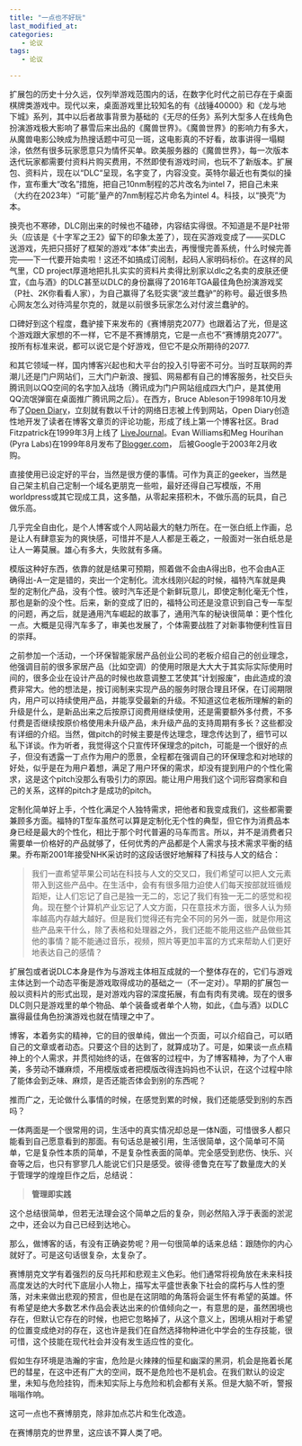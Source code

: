 ```yaml
---
title: "一点也不好玩"
last_modified_at:
categories:
   - 论议
tags:
   - 论议

---
```


扩展包的历史十分久远，仅列举游戏范围内的话，在数字化时代之前已存在于桌面棋牌类游戏中。现代以来，桌面游戏里比较知名的有《战锤40000》和《龙与地下城》系列，其中以后者故事背景为基础的《无尽的任务》系列大型多人在线角色扮演游戏极大影响了暴雪后来出品的《魔兽世界》。《魔兽世界》的影响力有多大，从魔兽电影公映成为热搜话题中可见一斑，这电影真的不好看，故事讲得一塌糊涂，依然有很多玩家愿意只为情怀买单。欧美服务器的《魔兽世界》，每一次版本迭代玩家都需要付资料片购买费用，不然即使有游戏时间，也玩不了新版本。扩展包、资料片，现在以“DLC“呈现，名字变了，内容没变。英特尔最近也有类似的操作，宣布重大“改名”措施，把自己10nm制程的芯片改名为intel 7，把自己未来（大约在2023年）“可能”量产的7nm制程芯片命名为intel 4。科技，以“换壳”为本。



换壳也不寒碜，DLC刚出来的时候也不磕碜，内容结实得很。不知道是不是P社带头（应该是《十字军之王2》留下的印象太差了），现在买游戏变成了——买DLC送游戏，先把只搭好了框架的游戏“本体”卖出去，再慢慢完善系统，什么时候完善完——下一代要开始卖啦！这还不如搞成订阅制，起码人家明码标价。在这样的风气里，CD project厚道地把扎扎实实的资料片卖得比别家以dlc之名卖的皮肤还便宜，《血与酒》的DLC甚至以DLC的身份赢得了2016年TGA最佳角色扮演游戏奖（P社、2K你看看人家），为自己赢得了名贬实褒“波兰蠢驴”的称号。最近很多热心网友怎么对待鸿星尔克的，就是以前很多玩家怎么对付波兰蠢驴的。



口碑好到这个程度，蠢驴接下来发布的《赛博朋克2077》也跟着沾了光，但是这个游戏跟大家想的不一样，它不是不赛博朋克，它是一点也不“赛博朋克2077”。按所有标准来说，都可以说它是个好游戏，但它不是众所期待的2077.



和其它领域一样，国内博客兴起也和大平台的投入引导密不可分。当时互联网的弄潮儿还是门户网站们，三大门户新浪、搜狐、网易都有自己的博客服务，社交巨头腾讯则以QQ空间的名字加入战场（腾讯成为门户网站组成四大门户，是其使用QQ流氓弹窗在桌面推广腾讯网之后）。在西方，Bruce Ableson于1998年10月发布了[Open Diary](https://www.opendiary.com)，立刻就有数以千计的网络日志被上传到网站，Open Diary创造性地开发了读者在博客文章页的评论功能，形成了线上第一个博客社区。Brad Fitzpatrick在1999年3月上线了 [LiveJournal](https://www.livejournal.com)。Evan Williams和Meg Hourihan (Pyra Labs)在1999年8月发布了[Blogger.com](https://www.blogger.com/)， 后被Google于2003年2月收购。



直接使用已设定好的平台，当然是很方便的事情。可作为真正的geeker，当然是自己架主机自己定制一个域名更朋克一些啦，最好还得自己写模版，不用worldpress或其它现成工具，这多酷，从零起来搭积木，不做乐高的玩具，自己做乐高。



几乎完全自由化，是个人博客或个人网站最大的魅力所在。在一张白纸上作画，总是让人有肆意妄为的爽快感，可惜并不是人人都是王羲之，一般面对一张白纸总是让人一筹莫展。雄心有多大，失败就有多痛。



模版这种好东西，依靠的就是结果可预期，照着做不会由A得出B，也不会由A正确得出-A一定是错的，突出一个定制化。流水线刚兴起的时候，福特汽车就是典型的定制化产品，没有个性。彼时汽车还是个新鲜玩意儿，即使定制化毫无个性，那也是新的没个性。后来，新的变成了旧的，福特公司还是没意识到自己专一车型的问题，再之后，就是通用汽车崛起的故事了，通用汽车的秘诀很简单：更个性化一点。大概是见得汽车多了，审美也发展了，个体需要战胜了对新事物便利性盲目的崇拜。



之前参加一个活动，一个环保智能家居产品创业公司的老板介绍自己的创业理念，他强调目前的很多家居产品（比如空调）的使用时限是大大大于其实际实际使用时间的，很多企业在设计产品的时候也故意调整工艺使其“计划报废”，由此造成的浪费非常大。他的想法是，按订阅制来实现产品的服务时限合理且环保，在订阅期限内，用户可以持续使用产品，并能享受最新的升级。不知道这位老板所理解的新的升级是什么，是新品出来之后按原订阅费用继续使用，还是需要额外多付费，不多付费是否继续按原价格使用未升级产品，未升级产品的支持周期有多长？这些都没有详细的介绍。当然，做pitch的时候主要是传达理念，理念传达到了，细节可以私下详谈。作为听者，我觉得这个只宣传环保理念的pitch，可能是一个很好的点子，但没有透露一丁点作为用户的愿景，全程都在强调自己的环保理念和对地球的好处，似乎是在为用户着想，满足了用户环保的需求，却没有提到用户的个性化需求，这是这个pitch没那么有吸引力的原因。能让用户用我们这个词形容商家和自己的关系，这样的pitch才是成功的pitch。



定制化简单好上手，个性化满足个人独特需求，把他者和我变成我们，这些都需要兼顾多方面。福特的T型车虽然可以算是定制化无个性的典型，但它作为消费品本身已经是最大的个性化，相比于那个时代普遍的马车而言。所以，并不是消费者只需要单一价格好的产品就够了，任何优秀的产品都是个人需求与技术需求平衡的结果。乔布斯2001年接受NHK采访时的这段话很好地解释了科技与人文的结合：



> 我们一直希望苹果公司站在科技与人文的交叉口，我们希望可以把人文元素带入到这些产品中。在生活中，会有有很多阻力迫使人们每天按部就班循规蹈矩，让人们忘记了自己是独一无二的，忘记了我们有独一无二的感觉和视角。现在整个计算机产业忘记了人文方面，只在意技术方面，很多人认为频率越高内存越大越好。但是我们觉得还有完全不同的另外一面，就是你用这些产品来干什么，除了表格和处理器之外，我们还能不能用这些产品做些其他的事情？能不能通过音乐，视频，照片等更加丰富的方式来帮助人们更好地表达自己的感情？



扩展包或者说DLC本身是作为与游戏主体相互成就的一个整体存在的，它们与游戏主体达到一个动态平衡是游戏取得成功的基础之一（不一定对）。早期的扩展包一般以资料片的形式出现，是对游戏内容的深度拓展，有血有肉有灵魂。现在的很多DLC则只是游戏里的单个物品、单个装备或者单个人物，如此，《血与酒》以DLC赢得最佳角色扮演游戏也就在情理之中了。



博客，本着务实的精神，它的目的很单纯，做出一个页面，可以介绍自己，可以晒自己的文章或者动态。只要这个目的达到了，就算成功了。可是，如果谈一点点精神上的个人需求，并贯彻始终的话，在做客的过程中，为了博客精神，为了个人审美，多劳动不嫌麻烦，不用模版或者把模版改得连妈妈也不认识，在这个过程中除了能体会到乏味、麻烦，是否还能否体会到别的东西呢？



推而广之，无论做什么事情的时候，在感觉到累的时候，我们还能感受到别的东西吗？



一体两面是一个很常用的词，生活中的真实情况却总是一体N面，可惜很多人都只能看到自己愿意看到的那面。有句话总是被引用，生活很简单，这个简单可不简单，它是复杂性本质的简单，不是复杂性表面的简单。完全感受到悲伤、快乐、兴奋等之后，也只有寥寥几人能说它们只是感受。彼得·德鲁克在写了数量庞大的关于管理学的煌煌巨作之后，总结说：



> **管理即实践**



这个总结很简单，但若无法理会这个简单之后的复杂，则必然陷入浮于表面的淤泥之中，还会以为自己已经到达地心。



那么，做博客的话，有没有正确姿势呢？用一句很简单的话来总结：跟随你的内心就好了。可是这句话很复杂，太复杂了。



赛博朋克文学有着强烈的反乌托邦和悲观主义色彩。他们通常将视角放在未来科技高度发达的大时代下底层小人物上，描写太平盛世表象下社会的腐朽与人性的堕落，对未来做出悲观的预言，但也是在这阴暗的角落将会诞生怀有希望的英雄。怀有希望是绝大多数艺术作品会表达出来的价值倾向之一，有意思的是，虽然困境也存在，但默认它存在的时候，也把它忽略掉了，从这个意义上，困境从相对于希望的位置变成绝对的存在，这也许是我们在自然选择物种进化中学会的生存技能，很可惜，这个技能在现代社会并没有发生适应性的变化。



假如生存环境是浩瀚的宇宙，危险是火辣辣的恒星和幽深的黑洞，机会是拖着长尾巴的彗星，在这中还有广大的空间，既不是危险也不是机会。在我们默认的设定里，未知与危险挂钩，而未知实际上与危险和机会都有关系。但是大脑不听，警报嗡嗡作响。



这可一点也不赛博朋克，除非加点芯片和生化改造。



在赛博朋克的世界里，这应该不算人类了吧。

